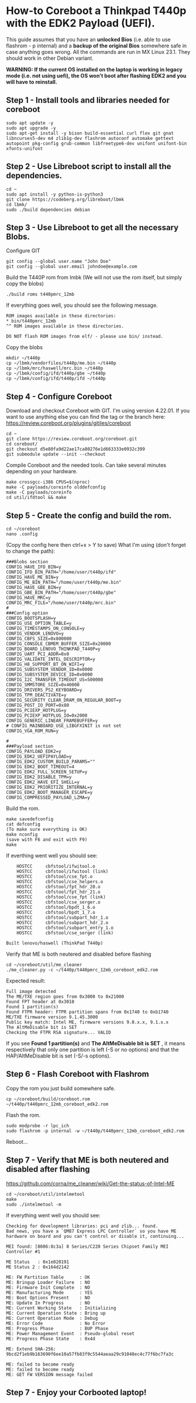 # How-to Coreboot a Thinkpad T440p with the EDK2 Payload (UEFI).

This guide assumes that you have an **unlocked Bios** (i.e. able to use flashrom - p internal) and a **backup of the original Bios** somewhere safe in case anything goes wrong.
All the commands are run in MX Linux 23.1. They should work in other Debian variant.

**WARNING: If the current OS installed on the laptop is working in legacy mode (i.e. not using uefi), the OS won't boot after flashing EDK2 and you will have to reinstall.**

## Step 1 - Install tools and libraries needed for coreboot
```
sudo apt update -y
sudo apt upgrade -y
sudo apt-get install -y bison build-essential curl flex git gnat libncurses5-dev m4 zlib1g-dev flashrom autoconf automake gettext autopoint pkg-config grub-common libfreetype6-dev unifont unifont-bin xfonts-unifont

```

## Step 2 - Use Libreboot script to install all the dependencies.
```
cd ~
sudo apt install -y python-is-python3
git clone https://codeberg.org/libreboot/lbmk
cd lbmk/
sudo ./build dependencies debian 
```
## Step 3 - Use Libreboot to get all the necessary Blobs.
Configure GIT
```
git config --global user.name "John Doe"
git config --global user.email johndoe@example.com
```
Build the T440P rom from lmbk
(We will not use the rom itself, but simply copy the blobs)
```
./build roms t440pmrc_12mb
```
If everything goes well, you should see the following message.
```
ROM images available in these directories:
* bin/t440pmrc_12mb
^^ ROM images available in these directories.

DO NOT flash ROM images from elf/ - please use bin/ instead.
```
Copy the blobs
```
mkdir ~/t440p
cp ~/lbmk/vendorfiles/t440p/me.bin ~/t440p
cp ~/lbmk/mrc/haswell/mrc.bin ~/t440p
cp ~/lbmk/config/ifd/t440p/gbe ~/t440p
cp ~/lbmk/config/ifd/t440p/ifd ~/t440p
```

## Step 4 - Configure Coreboot
Download and checkout Coreboot with GIT. I'm using version 4.22.01. If you want to use anything else you can find the tag or the branch here:
https://review.coreboot.org/plugins/gitiles/coreboot
```
cd ~
git clone https://review.coreboot.org/coreboot.git
cd coreboot/
git checkout d5e80fa9d22ae17ca80276e1d663333e0932c399
git submodule update --init --checkout
```
Compile Coreboot and the needed tools.
Can take several minutes depending on your hardware.
```
make crossgcc-i386 CPUS=$(nproc)
make -C payloads/coreinfo olddefconfig
make -C payloads/coreinfo
cd util/ifdtool && make
```
## Step 5 - Create the config and build the rom.
```
cd ~/coreboot
nano .config
```
(Copy the config here then ctrl+x > Y to save)
What I'm using (don't forget to change the path):
```
###Blobs section
CONFIG_HAVE_IFD_BIN=y
CONFIG_IFD_BIN_PATH="/home/user/t440p/ifd"
CONFIG_HAVE_ME_BIN=y
CONFIG_ME_BIN_PATH="/home/user/t440p/me.bin"
CONFIG_HAVE_GBE_BIN=y
CONFIG_GBE_BIN_PATH="/home/user/t440p/gbe"
CONFIG_HAVE_MRC=y
CONFIG_MRC_FILE="/home/user/t440p/mrc.bin"
#
###Config option
CONFIG_BOOTSPLASH=y
CONFIG_USE_OPTION_TABLE=y
CONFIG_TIMESTAMPS_ON_CONSOLE=y
CONFIG_VENDOR_LENOVO=y
CONFIG_CBFS_SIZE=0x800000
CONFIG_CONSOLE_CBMEM_BUFFER_SIZE=0x20000
CONFIG_BOARD_LENOVO_THINKPAD_T440P=y
CONFIG_UART_PCI_ADDR=0x0
CONFIG_VALIDATE_INTEL_DESCRIPTOR=y
CONFIG_H8_SUPPORT_BT_ON_WIFI=y
CONFIG_SUBSYSTEM_VENDOR_ID=0x0000
CONFIG_SUBSYSTEM_DEVICE_ID=0x0000
CONFIG_I2C_TRANSFER_TIMEOUT_US=500000
CONFIG_SMMSTORE_SIZE=0x40000
CONFIG_DRIVERS_PS2_KEYBOARD=y
CONFIG_TPM_DEACTIVATE=y
CONFIG_SECURITY_CLEAR_DRAM_ON_REGULAR_BOOT=y
CONFIG_POST_IO_PORT=0x80
CONFIG_PCIEXP_HOTPLUG=y
CONFIG_PCIEXP_HOTPLUG_IO=0x2000
CONFIG_GENERIC_LINEAR_FRAMEBUFFER=y
# CONFIG_MAINBOARD_USE_LIBGFXINIT is not set
CONFIG_VGA_ROM_RUN=y

#
###Payload section
CONFIG_PAYLOAD_EDK2=y
CONFIG_EDK2_UEFIPAYLOAD=y
CONFIG_EDK2_CUSTOM_BUILD_PARAMS=""
CONFIG_EDK2_BOOT_TIMEOUT=4
CONFIG_EDK2_FULL_SCREEN_SETUP=y
CONFIG_EDK2_DISABLE_TPM=y
CONFIG_EDK2_HAVE_EFI_SHELL=y
CONFIG_EDK2_PRIORITIZE_INTERNAL=y
CONFIG_EDK2_BOOT_MANAGER_ESCAPE=y
CONFIG_COMPRESSED_PAYLOAD_LZMA=y

```
Build the rom.
```
make savedefconfig
cat defconfig
(To make sure everything is OK)
make nconfig
(save with F6 and exit with F9)
make
```
If everthing went well you should see:
```
    HOSTCC     cbfstool/ifwitool.o
    HOSTCC     cbfstool/ifwitool (link)
    HOSTCC     cbfstool/cse_fpt.o
    HOSTCC     cbfstool/cse_helpers.o
    HOSTCC     cbfstool/fpt_hdr_20.o
    HOSTCC     cbfstool/fpt_hdr_21.o
    HOSTCC     cbfstool/cse_fpt (link)
    HOSTCC     cbfstool/cse_serger.o
    HOSTCC     cbfstool/bpdt_1_6.o
    HOSTCC     cbfstool/bpdt_1_7.o
    HOSTCC     cbfstool/subpart_hdr_1.o
    HOSTCC     cbfstool/subpart_hdr_2.o
    HOSTCC     cbfstool/subpart_entry_1.o
    HOSTCC     cbfstool/cse_serger (link)

Built lenovo/haswell (ThinkPad T440p)

```
Verify that ME is both neutered and disabled before flashing
```
cd ~/coreboot/util/me_cleaner
./me_cleaner.py -c ~/t440p/t440pmrc_12mb_coreboot_edk2.rom

```
Expected result:
```
Full image detected
The ME/TXE region goes from 0x3000 to 0x21000
Found FPT header at 0x3010
Found 1 partition(s)
Found FTPR header: FTPR partition spans from 0x1740 to 0xb1740
ME/TXE firmware version 9.1.45.3000
Public key match: Intel ME, firmware versions 9.0.x.x, 9.1.x.x
The AltMeDisable bit is SET
Checking the FTPR RSA signature... VALID
```
If you see **Found 1 partition(s)** and **The AltMeDisable bit is SET** , it means respectively that only one partition is left (-S or no options) and that the HAP/AltMeDisable bit is set (-S/-s options).

## Step 6 - Flash Coreboot with Flashrom
Copy the rom you just build somewhere safe.
```
cp ~/coreboot/build/coreboot.rom ~/t440p/t440pmrc_12mb_coreboot_edk2.rom
```
Flash the rom.
```
sudo modprobe -r lpc_ich
sudo flashrom -p internal -w ~/t440p/t440pmrc_12mb_coreboot_edk2.rom
```
Reboot...

## Step 7 - Verify that ME is both neutered and disabled after flashing
https://github.com/corna/me_cleaner/wiki/Get-the-status-of-Intel-ME
```
cd ~/coreboot/util/intelmetool
make
sudo ./intelmetool -m
```
If everything went well you should see:
```
Checking for development libraries: pci and zlib... found.
Bad news, you have a `QM87 Express LPC Controller` so you have ME hardware on board and you can't control or disable it, continuing...

MEI found: [8086:8c3a] 8 Series/C220 Series Chipset Family MEI Controller #1

ME Status   : 0x1e020191
ME Status 2 : 0x164d2142

ME: FW Partition Table      : OK
ME: Bringup Loader Failure  : NO
ME: Firmware Init Complete  : NO
ME: Manufacturing Mode      : YES
ME: Boot Options Present    : NO
ME: Update In Progress      : NO
ME: Current Working State   : Initializing
ME: Current Operation State : Bring up
ME: Current Operation Mode  : Debug
ME: Error Code              : No Error
ME: Progress Phase          : BUP Phase
ME: Power Management Event  : Pseudo-global reset
ME: Progress Phase State    : 0x4d

ME: Extend SHA-256: 9bcd2f1eb9b163690f6ee10a57fb83f9c5544aeaa29c91040ec4c77f6bc7fa3c

ME: failed to become ready
ME: failed to become ready
ME: GET FW VERSION message failed
```
## Step 7 - Enjoy your Corbooted laptop!
